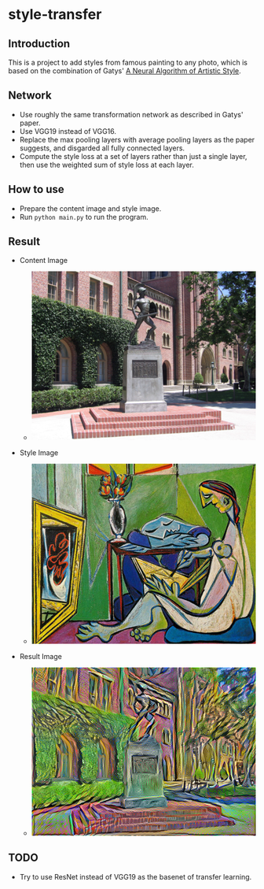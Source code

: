 # style-transfer

## Introduction

This is a project to add styles from famous painting to any photo, which is based on the combination of Gatys' [A Neural Algorithm of Artistic Style](https://arxiv.org/abs/1508.06576).

## Network

* Use roughly the same transformation network as described in Gatys' paper.
* Use VGG19 instead of VGG16.
* Replace the max pooling layers with average pooling layers as the paper suggests, and disgarded all fully connected layers.
* Compute the style loss at a set of layers rather than just a single layer, then use the weighted sum of style loss at each layer.

## How to use

* Prepare the content image and style image.
* Run `python main.py` to run the program.

## Result

* Content Image
	* ![image](https://github.com/John443/style-transfer/blob/master/images/trojan_shrine.jpg)

* Style Image
	* ![image](https://github.com/John443/style-transfer/blob/master/images/muse.jpg)

* Result Image
	* ![image](https://github.com/John443/style-transfer/blob/master/images/450.png)

## TODO

* Try to use ResNet instead of VGG19 as the basenet of transfer learning.